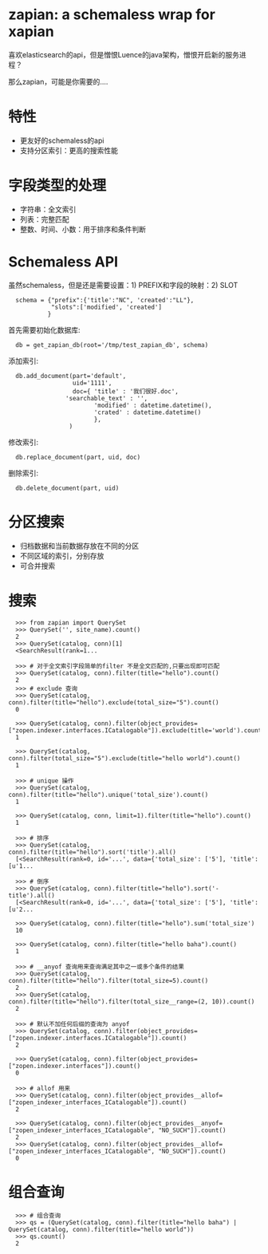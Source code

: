 zapian: a schemaless wrap for xapian
===============================================

喜欢elasticsearch的api，但是憎恨Luence的java架构，憎恨开启新的服务进程？

那么zapian，可能是你需要的....

特性
=============

- 更友好的schemaless的api
- 支持分区索引：更高的搜索性能

字段类型的处理
=================
- 字符串：全文索引
- 列表：完整匹配
- 整数、时间、小数：用于排序和条件判断

Schemaless API
====================
虽然schemaless，但是还是需要设置：1) PREFIX和字段的映射：2) SLOT

      schema = {"prefix":{'title':"NC", 'created':"LL"}, 
                "slots":['modified', 'created']
               }

首先需要初始化数据库:

      db = get_zapian_db(root='/tmp/test_zapian_db', schema)

添加索引:

      db.add_document(part='default', 
                      uid='1111', 
                      doc={ 'title' : '我们很好.doc', 
		            'searchable_text' : '', 
                            'modified' : datetime.datetime(), 
                            'crated' : datetime.datetime()
                            },
                     )

修改索引:

      db.replace_document(part, uid, doc)

删除索引:

      db.delete_document(part, uid)

分区搜索
================

- 归档数据和当前数据存放在不同的分区
- 不同区域的索引，分别存放
- 可合并搜索


搜索
==========

      >>> from zapian import QuerySet
      >>> QuerySet('', site_name).count()
      2
      >>> QuerySet(catalog, conn)[1]
      <SearchResult(rank=1...

      >>> # 对于全文索引字段简单的filter 不是全文匹配的,只要出现即可匹配
      >>> QuerySet(catalog, conn).filter(title="hello").count()
      2
      >>> # exclude 查询
      >>> QuerySet(catalog, conn).filter(title="hello").exclude(total_size="5").count()
      0

      >>> QuerySet(catalog, conn).filter(object_provides=["zopen.indexer.interfaces.ICatalogable"]).exclude(title='world').count()
      1

      >>> QuerySet(catalog, conn).filter(total_size="5").exclude(title="hello world").count()
      1

      >>> # unique 操作
      >>> QuerySet(catalog, conn).filter(title="hello").unique('total_size').count()
      1

      >>> QuerySet(catalog, conn, limit=1).filter(title="hello").count()
      1

      >>> # 排序
      >>> QuerySet(catalog, conn).filter(title="hello").sort('title').all()
      [<SearchResult(rank=0, id='...', data={'total_size': ['5'], 'title': [u'1...

      >>> # 倒序
      >>> QuerySet(catalog, conn).filter(title="hello").sort('-title').all()
      [<SearchResult(rank=0, id='...', data={'total_size': ['5'], 'title': [u'2...

      >>> QuerySet(catalog, conn).filter(title="hello").sum('total_size')
      10

      >>> QuerySet(catalog, conn).filter(title="hello baha").count()
      1

      >>> # __anyof 查询用来查询满足其中之一或多个条件的结果
      >>> QuerySet(catalog, conn).filter(title="hello").filter(total_size=5).count()
      2
      >>> QuerySet(catalog, conn).filter(title="hello").filter(total_size__range=(2, 10)).count()
      2
    
      >>> # 默认不加任何后缀的查询为 anyof
      >>> QuerySet(catalog, conn).filter(object_provides=["zopen.indexer.interfaces.ICatalogable"]).count()
      2

      >>> QuerySet(catalog, conn).filter(object_provides=["zopen.indexer.interfaces"]).count()
      0

      >>> # allof 用来
      >>> QuerySet(catalog, conn).filter(object_provides__allof=["zopen_indexer_interfaces_ICatalogable"]).count()
      2

      >>> QuerySet(catalog, conn).filter(object_provides__anyof=["zopen_indexer_interfaces_ICatalogable", "NO_SUCH"]).count()
      2
      >>> QuerySet(catalog, conn).filter(object_provides__allof=["zopen_indexer_interfaces_ICatalogable", "NO_SUCH"]).count()
      0


组合查询
=============

      >>> # 组合查询
      >>> qs = (QuerySet(catalog, conn).filter(title="hello baha") | QuerySet(catalog, conn).filter(title="hello world"))
      >>> qs.count()
      2

